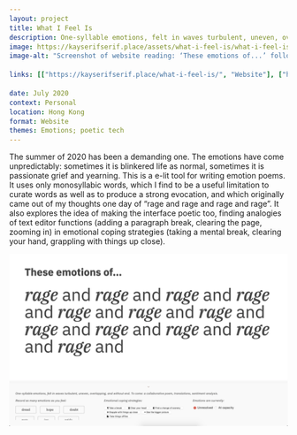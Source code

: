 ```yaml
---
layout: project
title: What I Feel Is
description: One-syllable emotions, felt in waves turbulent, uneven, overlapping, and without end.
image: https://kayserifserif.place/assets/what-i-feel-is/what-i-feel-is.png
image-alt: "Screenshot of website reading: ‘These emotions of...’ followed by ‘rage and rage and rage’ and so on. The sidebar has three columns: the first with buttons labelled with various emotions, the second with ‘emotional coping strategy’ buttons labelled with various functions, the third with radio buttons for selecting if emotions are ‘unresolved’ or ‘at capacity’."

links: [["https://kayserifserif.place/what-i-feel-is/", "Website"], ["https://github.com/kayserifserif/what-i-feel-is", "GitHub"]]

date: July 2020
context: Personal
location: Hong Kong
format: Website
themes: Emotions; poetic tech
---
```


The summer of 2020 has been a demanding one. The emotions have come unpredictably: sometimes it is blinkered life as normal, sometimes it is passionate grief and yearning. This is a e-lit tool for writing emotion poems. It uses only monosyllabic words, which I find to be a useful limitation to curate words as well as to produce a strong evocation, and which originally came out of my thoughts one day of “rage and rage and rage and rage”. It also explores the idea of making the interface poetic too, finding analogies of text editor functions (adding a paragraph break, clearing the page, zooming in) in emotional coping strategies (taking a mental break, clearing your hand, grappling with things up close).

<div class="gallery">
  <img src="/assets/what-i-feel-is/what-i-feel-is.png" alt="Screenshot of website reading: ‘These emotions of...’ followed by ‘rage and rage and rage’ and so on. The sidebar has three columns: the first with buttons labelled with various emotions, the second with ‘emotional coping strategy’ buttons labelled with various functions, the third with radio buttons for selecting if emotions are ‘unresolved’ or ‘at capacity’.">
</div>
